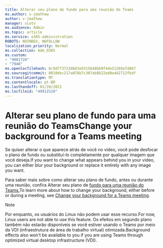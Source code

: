 ```yaml
---
title: Alterar seu plano de fundo para uma reunião do Teams
ms.author: v-jmathew
author: v-jmathew
manager: scotv
ms.audience: Admin
ms.topic: article
ms.service: o365-administration
ROBOTS: NOINDEX, NOFOLLOW
localization_priority: Normal
ms.collection: Adm_O365
ms.custom:
- "9001720"
- "7948"
ms.openlocfilehash: 6c9d7f37210b83e9315648bb9f4de21269afd867
ms.sourcegitcommit: 0810dec217a876b7c307ab8b22ad0a4d2712fbdf
ms.translationtype: MT
ms.contentlocale: pt-BR
ms.lasthandoff: 01/20/2021
ms.locfileid: "49912528"
---
```

# <a name="change-your-background-for-a-teams-meeting"></a><span data-ttu-id="39f24-102">Alterar seu plano de fundo para uma reunião do Teams</span><span class="sxs-lookup"><span data-stu-id="39f24-102">Change your background for a Teams meeting</span></span>

<span data-ttu-id="39f24-103">Se quiser alterar o que aparece atrás de você no vídeo, você pode desfocar o plano de fundo ou substituí-lo completamente por qualquer imagem que você deseja.</span><span class="sxs-lookup"><span data-stu-id="39f24-103">If you want to change what appears behind you in your video, you can either blur your background or replace it entirely with any image you want.</span></span>

<span data-ttu-id="39f24-104">Para saber mais sobre como alterar seu plano de fundo, antes ou durante uma reunião, confira Alterar seu plano de [fundo para uma reunião do Teams.](https://support.microsoft.com/office/change-your-background-for-a-teams-meeting-f77a2381-443a-499d-825e-509a140f4780)</span><span class="sxs-lookup"><span data-stu-id="39f24-104">To learn more about how to change your background, either before or during a meeting, see [Change your background for a Teams meeting](https://support.microsoft.com/office/change-your-background-for-a-teams-meeting-f77a2381-443a-499d-825e-509a140f4780).</span></span>

> [!NOTE]
> <span data-ttu-id="39f24-105">Por enquanto, os usuários do Linux não podem usar esse recurso.</span><span class="sxs-lookup"><span data-stu-id="39f24-105">For now, Linux users are not able to use this feature.</span></span> <span data-ttu-id="39f24-106">Os efeitos em segundo plano também não estarão disponíveis se você estiver usando o Teams por meio da VDI (infraestrutura de área de trabalho virtual) otimizada.</span><span class="sxs-lookup"><span data-stu-id="39f24-106">Background effects also won't be available to you if you are using Teams through optimized virtual desktop infrastructure (VDI).</span></span>
